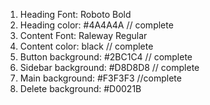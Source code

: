1. Heading Font: Roboto Bold 
2. Heading color: #4A4A4A // complete
3. Content Font: Raleway Regular 
4. Content color: black // complete
5. Button background: #2BC1C4 // complete
6. Sidebar background: #D8D8D8 // complete
7. Main background: #F3F3F3 //complete
8. Delete background: #D0021B